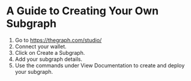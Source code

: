 # A Guide to Creating Your Own Subgraph
1) Go to https://thegraph.com/studio/
2) Connect your wallet.
3) Click on Create a Subgraph.
4) Add your subgraph details.
5) Use the commands under View Documentation to create and deploy your subgraph.
